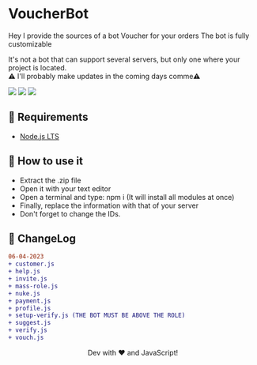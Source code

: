 # VoucherBot
Hey I provide the sources of a bot Voucher for your orders
The bot is fully customizable

It's not a bot that can support several servers, but only one where your project is located.<br>
⚠️ I'll probably make updates in the coming days comme⚠️

<img src="https://i.ibb.co/7Vtr9tM/Discord-42-D1-JHo-St-S.png">
<img src="https://i.ibb.co/h2n19R6/Discord-Ir-PEq-ANr-Cc.png">
<img src="https://i.ibb.co/wdCkmmy/Discord-gp-Fb5jc-Ixw.png">

## 🚧 Requirements

  - [Node.js LTS](https://nodejs.org/en/download/)

## 📜 How to use it

  - Extract the .zip file
  - Open it with your text editor
  - Open a terminal and type: npm i (It will install all modules at once)
  - Finally, replace the information with that of your server 
  - Don't forget to change the IDs.

## 💭 ChangeLog

```diff
06-04-2023
+ customer.js
+ help.js
+ invite.js
+ mass-role.js
+ nuke.js
+ payment.js
+ profile.js
+ setup-verify.js (THE BOT MUST BE ABOVE THE ROLE)
+ suggest.js
+ verify.js
+ vouch.js
```

<div align="center">Dev with ❤️ and JavaScript!</div>
